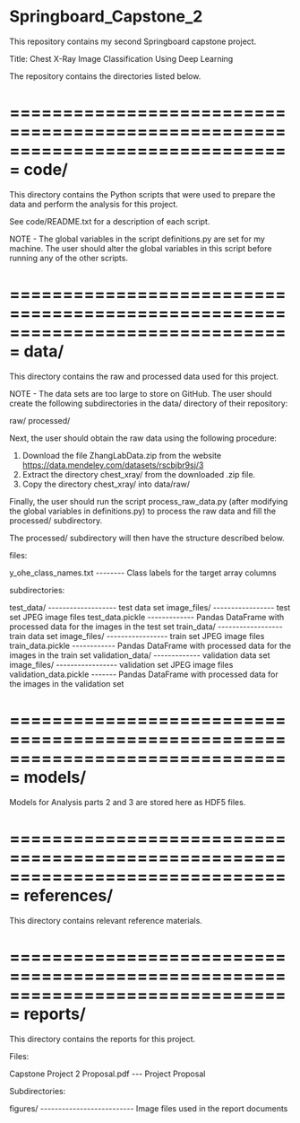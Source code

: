 # Springboard_Capstone_2
This repository contains my second Springboard capstone project.

Title: Chest X-Ray Image Classification Using Deep Learning

The repository contains the directories listed below.

===============================================================================
code/
===============================================================================
This directory contains the Python scripts that were used to prepare the 
data and perform the analysis for this project. 

See code/README.txt for a description of each script.

NOTE - The global variables in the script definitions.py are set for my 
machine.  The user should alter the global variables in this script before
running any of the other scripts.

===============================================================================
data/
===============================================================================
This directory contains the raw and processed data used for this project.

NOTE - The data sets are too large to store on GitHub. The user should create
the following subdirectories in the data/ directory of their repository:

raw/ 
processed/

Next, the user should obtain the raw data using the following procedure: 

1. Download the file ZhangLabData.zip from the website
    https://data.mendeley.com/datasets/rscbjbr9sj/3
2. Extract the directory chest_xray/ from the downloaded .zip file.
3. Copy the directory chest_xray/ into data/raw/

Finally, the user should run the script process_raw_data.py (after modifying
the global variables in definitions.py) to process the raw data and fill the
processed/ subdirectory.

The processed/ subdirectory will then have the structure described below.

files: 

y_ohe_class_names.txt -------- Class labels for the target array columns

subdirectories:

test_data/ ------------------- test data set
    image_files/ ----------------- test set JPEG image files
    test_data.pickle ------------- Pandas DataFrame with processed data
                                   for the images in the test set
train_data/ ------------------ train data set
    image_files/ ----------------- train set JPEG image files
    train_data.pickle ------------ Pandas DataFrame with processed data
                                   for the images in the train set
validation_data/ ------------- validation data set
    image_files/ ----------------- validation set JPEG image files
    validation_data.pickle ------- Pandas DataFrame with processed data
                                   for the images in the validation set

===============================================================================
models/
===============================================================================
Models for Analysis parts 2 and 3 are stored here as HDF5 files.

===============================================================================
references/
===============================================================================
This directory contains relevant reference materials.

===============================================================================
reports/
===============================================================================
This directory contains the reports for this project.

Files: 

Capstone Project 2 Proposal.pdf --- Project Proposal

Subdirectories:

figures/ -------------------------- Image files used in the report documents
